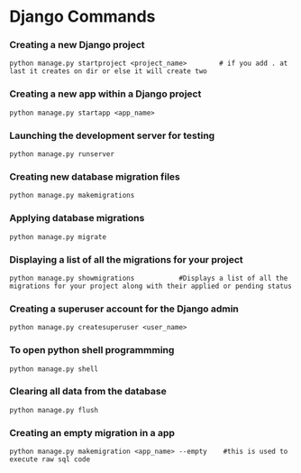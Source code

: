 # Django Commands
### Creating a new Django project
```
python manage.py startproject <project_name>        # if you add . at last it creates on dir or else it will create two 
```
### Creating a new app within a Django project
```
python manage.py startapp <app_name>
```
### Launching the development server for testing
```
python manage.py runserver
```
### Creating new database migration files
```
python manage.py makemigrations
```
### Applying database migrations 
```
python manage.py migrate
```
### Displaying a list of all the migrations for your project 
```
python manage.py showmigrations           #Displays a list of all the migrations for your project along with their applied or pending status
```
### Creating a superuser account for the Django admin 
```
python manage.py createsuperuser <user_name>
```
### To open python shell programmming
```
python manage.py shell
```
### Clearing all data from the database
```
python manage.py flush
```
### Creating an empty migration in a app
```
python manage.py makemigration <app_name> --empty    #this is used to execute raw sql code
```

